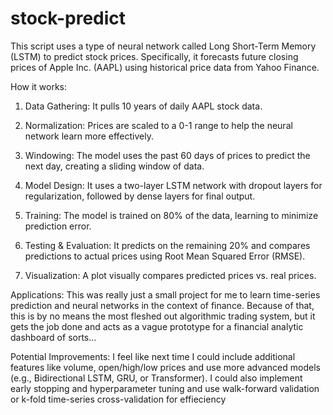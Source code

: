 # stock-predict
This script uses a type of neural network called Long Short-Term Memory (LSTM) to predict stock prices. Specifically, it forecasts future closing prices of Apple Inc. (AAPL) using historical price data from Yahoo Finance.

How it works:
1. Data Gathering: It pulls 10 years of daily AAPL stock data.

2. Normalization: Prices are scaled to a 0-1 range to help the neural network learn more effectively.

3. Windowing: The model uses the past 60 days of prices to predict the next day, creating a sliding window of data.

4. Model Design: It uses a two-layer LSTM network with dropout layers for regularization, followed by dense layers for final output.

5. Training: The model is trained on 80% of the data, learning to minimize prediction error.

6. Testing & Evaluation: It predicts on the remaining 20% and compares predictions to actual prices using Root Mean Squared Error (RMSE).

7. Visualization: A plot visually compares predicted prices vs. real prices.

Applications:
This was really just a small project for me to learn time-series prediction and neural networks in the context of finance. Because of that, this is by no means the most fleshed out algorithmic trading system, but it gets the job done and acts as a vague prototype for a financial analytic dashboard of sorts...

Potential Improvements:
 I feel like next time I could include additional features like volume, open/high/low prices and use more advanced models (e.g., Bidirectional LSTM, GRU, or Transformer). I could also implement early stopping and hyperparameter tuning and use walk-forward validation or k-fold time-series cross-validation for effieciency
